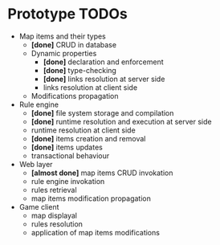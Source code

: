 # Prototype TODOs

- Map items and their types
    - **[done]** CRUD in database
    - Dynamic properties
        - **[done]** declaration and enforcement 
        - **[done]** type-checking
        - **[done]** links resolution at server side
        - links resolution at client side
    - Modifications propagation
- Rule engine 
    - **[done]** file system storage and compilation
    - **[done]** runtime resolution and execution at server side
    - runtime resolution at client side
    - **[done]** items creation and removal
    - **[done]** items updates
    - transactional behaviour
- Web layer
    - **[almost done]** map items CRUD invokation
    - rule engine invokation
    - rules retrieval
    - map items modification propagation
- Game client
    - map displayal
    - rules resolution
    - application of map items modifications 